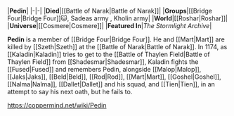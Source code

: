 |**Pedin**|
|-|-|
|**Died**|[[Battle of Narak\|Battle of Narak]]|
|**Groups**|[[Bridge Four\|Bridge Four]]🐱︎, Sadeas army , Kholin army|
|**World**|[[Roshar\|Roshar]]|
|**Universe**|[[Cosmere\|Cosmere]]|
|**Featured In**|*The Stormlight Archive*|

**Pedin** is a member of [[Bridge Four\|Bridge Four]].
He and [[Mart\|Mart]] are killed by [[Szeth\|Szeth]] at the [[Battle of Narak\|Battle of Narak]].
In 1174, as [[Kaladin\|Kaladin]] tries to get to the [[Battle of Thaylen Field\|Battle of Thaylen Field]] from [[Shadesmar\|Shadesmar]], Kaladin fights the [[Fused\|Fused]] and remembers Pedin, alongside [[Malop\|Malop]], [[Jaks\|Jaks]], [[Beld\|Beld]], [[Rod\|Rod]], [[Mart\|Mart]], [[Goshel\|Goshel]], [[Nalma\|Nalma]], [[Dallet\|Dallet]] and his squad, and [[Tien\|Tien]], in an attempt to say his next oath, but he fails to.



https://coppermind.net/wiki/Pedin